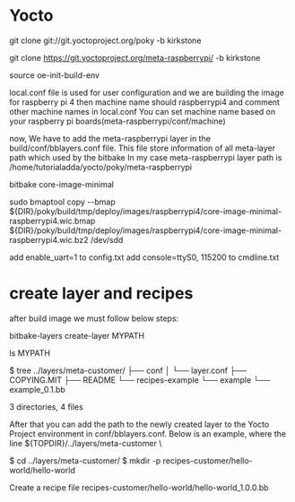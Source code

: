 # Yocto

git clone git://git.yoctoproject.org/poky -b kirkstone

git clone https://git.yoctoproject.org/meta-raspberrypi/ -b kirkstone

source oe-init-build-env

local.conf file is used for user configuration and we are building the image for raspberry pi 4 then machine name should raspberrypi4 and comment other machine names in local.conf
You can set machine name based on your raspberry pi boards(meta-raspberrypi/conf/machine)

now, We have to add the meta-raspberrypi layer in the build/conf/bblayers.conf file. This file store information of all meta-layer path which used by the bitbake
In my case meta-raspberrypi layer path is /home/tutorialadda/yocto/poky/meta-raspberrypi

bitbake core-image-minimal

sudo bmaptool copy --bmap ${DIR}/poky/build/tmp/deploy/images/raspberrypi4/core-image-minimal-raspberrypi4.wic.bmap ${DIR}/poky/build/tmp/deploy/images/raspberrypi4/core-image-minimal-raspberrypi4.wic.bz2 /dev/sdd

add enable_uart=1 to config.txt
add console=ttyS0, 115200 to cmdline.txt


# create layer and recipes

after build image we must follow below steps:

bitbake-layers create-layer MYPATH

ls MYPATH

$ tree ../layers/meta-customer/
├── conf
│   └── layer.conf
├── COPYING.MIT
├── README
└── recipes-example
    └── example
        └── example_0.1.bb

3 directories, 4 files

After that you can add the path to the newly created layer to the Yocto Project environment in conf/bblayers.conf. Below is an example, where the line ${TOPDIR}/../layers/meta-customer \


$ cd ../layers/meta-customer/
$ mkdir -p recipes-customer/hello-world/hello-world

Create a recipe file recipes-customer/hello-world/hello-world_1.0.0.bb








